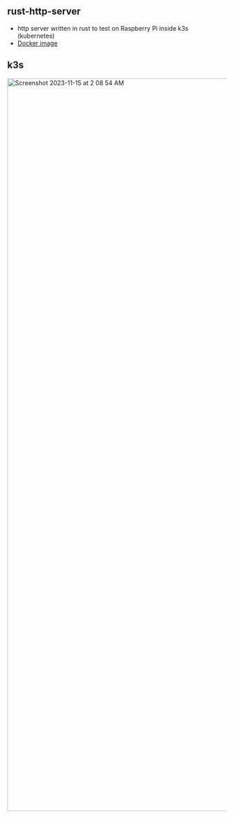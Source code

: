 ## rust-http-server
- http server written in rust to test on Raspberry Pi inside k3s (kubernetes)
- [Docker image](https://hub.docker.com/repository/docker/sudo07/rust-http-server/general)


## k3s
<img width="1680" alt="Screenshot 2023-11-15 at 2 08 54 AM" src="https://github.com/jha-prateek/rust-http-server/assets/21065903/29f1bc18-6a68-4f99-80ae-d6cc14e0a5bf">
